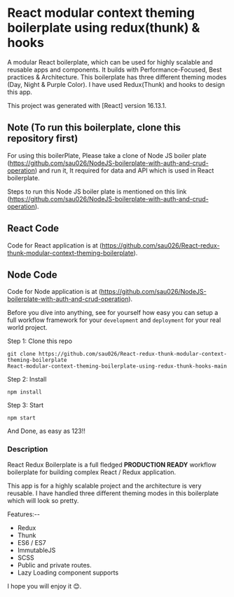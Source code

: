 # React modular context theming boilerplate using redux(thunk) & hooks

A modular React boilerplate, which can be used for highly scalable and reusable apps and components. It builds with Performance-Focused, Best practices & Architecture. This boilerplate has three different theming modes (Day, Night & Purple Color). I have used Redux(Thunk) and hooks to design this app.

This project was generated with [React] version 16.13.1.

## Note (To run this boilerplate, clone this repository first)
For using this boilerPlate, Please take a clone of Node JS boiler plate (https://github.com/sau026/NodeJS-boilerplate-with-auth-and-crud-operation) and run it, It required for data and API which is used in React boilerplate. 

Steps to run this Node JS boiler plate is mentioned on this link (https://github.com/sau026/NodeJS-boilerplate-with-auth-and-crud-operation).

## React Code
Code for React application is at (https://github.com/sau026/React-redux-thunk-modular-context-theming-boilerplate).


## Node Code
Code for Node application is at (https://github.com/sau026/NodeJS-boilerplate-with-auth-and-crud-operation).


Before you dive into anything, see for yourself how easy you can setup a full workflow framework for your `development` and `deployment` for your real world project.

Step 1: Clone this repo
```
git clone https://github.com/sau026/React-redux-thunk-modular-context-theming-boilerplate
React-modular-context-theming-boilerplate-using-redux-thunk-hooks-main
```

Step 2: Install

```
npm install
```

Step 3: Start

```
npm start
```

And Done, as easy as 123!!

### Description

React Redux Boilerplate is a full fledged __PRODUCTION READY__ workflow boilerplate for building complex React / Redux application.

This app is for a highly scalable project and the architecture is very reusable. I have handled three different theming modes in this boilerplate which will look so pretty.

Features:-- 
* Redux
* Thunk
* ES6 / ES7
* ImmutableJS
* SCSS
* Public and private routes.
* Lazy Loading component supports


I hope you will enjoy it 😊.